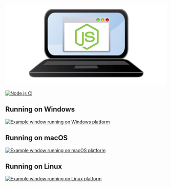<p align="center">
  <img src="./src/docs/media/logo.svg">
</p>

[![Node.js CI](https://github.com/parro-it/libdesktop/workflows/Node.js%20CI/badge.svg)](https://github.com/parro-it/libdesktop/actions?query=workflow%3A%22Node.js+CI%22)


## Running on Windows

[![Example window running on Windows platform](https://github.com/parro-it/libdesktop/raw/master/src/docs/media/win32.PNG)](https://github.com/parro-it/libdesktop/tree/master/src/platforms/win32)

## Running on macOS

[![Example window running on macOS platform](https://github.com/parro-it/libdesktop/raw/master/src/docs/media/darwin.png)](https://github.com/parro-it/libdesktop/tree/master/src/platforms/darwin)

## Running on Linux

[![Example window running on Linux platform](https://github.com/parro-it/libdesktop/raw/master/src/docs/media/gtk.png)](https://github.com/parro-it/libdesktop/tree/master/src/platforms/linux)

